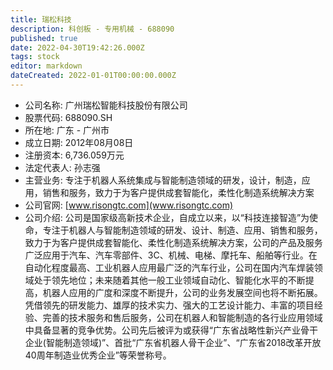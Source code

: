 ```yaml
---
title: 瑞松科技
description: 科创板 - 专用机械 - 688090
published: true
date: 2022-04-30T19:42:26.000Z
tags: stock
editor: markdown
dateCreated: 2022-01-01T00:00:00.000Z
---
```


- 公司名称: 广州瑞松智能科技股份有限公司
- 股票代码: 688090.SH
- 所在地: 广东 - 广州市
- 成立日期: 2012年08月08日
- 注册资本: 6,736.059万元
- 法定代表人: 孙志强
- 主营业务: 专注于机器人系统集成与智能制造领域的研发，设计，制造，应用，销售和服务，致力于为客户提供成套智能化，柔性化制造系统解决方案
- 公司官网: [www.risongtc.com](www.risongtc.com)
- 公司介绍: 公司是国家级高新技术企业，自成立以来，以“科技连接智造”为使命，专注于机器人与智能制造领域的研发、设计、制造、应用、销售和服务，致力于为客户提供成套智能化、柔性化制造系统解决方案，公司的产品及服务广泛应用于汽车、汽车零部件、3C、机械、电梯、摩托车、船舶等行业。在自动化程度最高、工业机器人应用最广泛的汽车行业，公司在国内汽车焊装领域处于领先地位；未来随着其他一般工业领域自动化、智能化水平的不断提高，机器人应用的广度和深度不断提升，公司的业务发展空间也将不断拓展。凭借领先的研发能力、雄厚的技术实力、强大的工艺设计能力、丰富的项目经验、完善的技术服务和售后服务，公司在机器人和智能制造的各行业应用领域中具备显著的竞争优势。公司先后被评为或获得“广东省战略性新兴产业骨干企业(智能制造领域)”、首批“广东省机器人骨干企业”、“广东省2018改革开放40周年制造业优秀企业”等荣誉称号。


